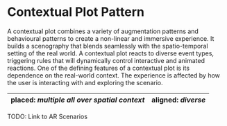 # Contextual Plot Pattern

A contextual plot combines a variety of augmentation patterns and behavioural patterns to create a non-linear and immersive experience. It builds a scenography that blends seamlessly with the spatio-temporal setting of the real world. A contextual plot reacts to diverse event types, triggering rules that will dynamically control interactive and animated reactions. One of the defining features of a contextual plot is its dependence on the real-world context. The experience is affected by how the user is interacting with and exploring the scenario.

| placed: _multiple all over spatial context_ | aligned: _diverse_ |
|---|---|

TODO: Link to AR Scenarios